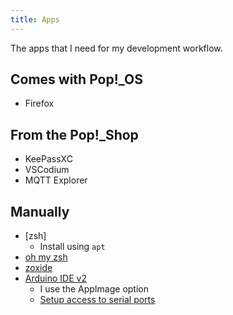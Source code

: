 ```yaml
---
title: Apps
---
```


The apps that I need for my development workflow.

## Comes with Pop!_OS
- Firefox

## From the Pop!_Shop
- KeePassXC
- VSCodium
- MQTT Explorer

## Manually
- [zsh]
    - Install using `apt`
- [oh my zsh](https://ohmyz.sh/#install)
- [zoxide](https://github.com/ajeetdsouza/zoxide)
- [Arduino IDE v2](https://www.arduino.cc/en/software)
    - I use the AppImage option
    - [Setup access to serial ports](https://support.arduino.cc/hc/en-us/articles/360016495679-Fix-port-access-on-Linux)

